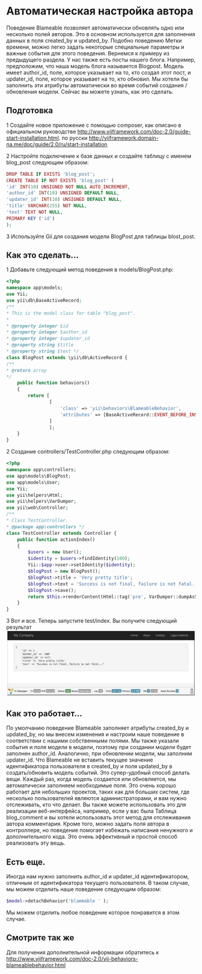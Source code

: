 Автоматическая настройка автора
===
Поведение Blameable позволяет автоматически обновлять одно или несколько полей авторов. Это в основном используется для заполнения данных в поля created_by и updated_by. Подобно поведению Метки времени, можно легко задать некоторые специальные параметры и важные события для этого поведения.
Вернемся к примеру из предыдущего раздела. У нас также есть посты нашего блога. Например, предположим, что наша модель блога называется Blogpost. Модель имеет author_id, поле, которое указывает на то, кто создал этот пост, и updater_id, поле, которое указывает на то, кто обновил. Мы хотели бы заполнить эти атрибуты автоматически во время событий создания / обновления модели. Сейчас вы можете узнать, как это сделать.

Подготовка
---

1 Создайте новое приложение с помощью composer, как описано в официальном руководстве  <http://www.yiiframework.com/doc-2.0/guide-start-installation.html>. 
по русски <http://yiiframework.domain-na.me/doc/guide/2.0/ru/start-installation>

2 Настройте подключение к базе данных и создайте таблицу с именем blog_post следующим образом:
```php
DROP TABLE IF EXISTS 'blog_post';
CREATE TABLE IF NOT EXISTS 'blog_post' (
'id' INT(10) UNSIGNED NOT NULL AUTO_INCREMENT,
'author_id' INT(10) UNSIGNED DEFAULT NULL,
'updater_id' INT(10) UNSIGNED DEFAULT NULL,
'title' VARCHAR(255) NOT NULL,
'text' TEXT NOT NULL,
PRIMARY KEY ('id')
);
```

3 Используйте Gii для создания модели BlogPost для таблицы blost_post.

Как это сделать...
---

1 Добавьте следующий метод поведения в models/BlogPost.php: 
```php
<?php
namespace app\models; 
use Yii;
use yii\db\BaseActiveRecord;
/**
* This is the model class for table "blog_post".
*
* @property integer $id
* @property integer $author_id
* @property integer $updater_id
* @property string $title
* @property string $text */
class BlogPost extends \yii\db\ActiveRecord {
/**
* @return array 
*/
    public function behaviors()
    {
        return [
                [
                    'class' => 'yii\behaviors\BlameableBehavior',
                    'attributes' => [BaseActiveRecord::EVENT_BEFORE_INSERT => 'author_id', BaseActiveRecord::EVENT_BEFORE_UPDATE => 'updater_id']
                ]
                ];
    }
}
```

2 Создание controllers/TestController.php следующим образом:
```php
<?php
namespace app\controllers;
use app\models\BlogPost; 
use app\models\User; 
use Yii;
use yii\helpers\Html; 
use yii\helpers\VarDumper; 
use yii\web\Controller;
/**
* Class TestController.
* @package app\controllers */
class TestController extends Controller {
	public function actionIndex()
	{
		$users = new User();
		$identity = $users->findIdentity(100);
		Yii::$app->user->setIdentity($identity);
		$blogPost = new BlogPost();
		$blogPost->title = 'Very pretty title';
		$blogPost->text = 'Success is not final, failure is not fatal...'; 
		$blogPost->save();
		return $this->renderContent(Html::tag('pre', VarDumper::dumpAsString( $blogPost->attributes)));
	}
}
```

3 Вот и все. Теперь запустите test/index. Вы получите следующий результат
![](img/147_1.jpg)

Как это работает...
---
По умолчанию поведение Blameable заполняет атрибуты created_by и updated_by, но мы внесем изменения и настроим наше поведение в соответствии с нашими собственными полями.
Мы также указали события и поля модели в модели, поэтому при создании модели будет заполнен author_id. Аналогично, при обновлении модели, мы заполним updater_id.
Что Blameable не вставить текущее значение идентификатора пользователя в created_by и поля updated_by в создать/обновить модель событий. Это супер-удобный способ делать вещи. Каждый раз, когда модель создается или обновляется, мы автоматически заполняем необходимые поля.
Это очень хорошо работает для небольших проектов, таких как для больших систем, где несколько пользователей являются администраторами, и вам нужно отслеживать, кто что делает. Вы также можете использовать это для реализации веб-интерфейса, например, если у вас была Таблица blog_comment и вы хотели использовать этот метод для отслеживания автора комментария. Кроме того, можно задать поля автора в контроллере, но поведение помогает избежать написания ненужного и дополнительного кода. Это очень эффективный и простой способ реализовать эту вещь.

Есть еще.
---
Иногда нам нужно заполнить author_id и updater_id идентификатором, отличным от идентификатора текущего пользователя. В таком случае, мы можем отделить наше поведение следующим образом:
```php
$model->detachBehavior('blammable ' );
```
Мы можем отделить любое поведение которое понравится в этом случае.

Смотрите так же
---
Для получения дополнительной информации обратитесь к <http://www.yiiframework.com/doc-2.0/yii-behaviors-blameablebehavior.html> 
